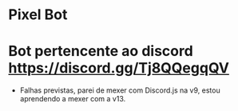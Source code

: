 # Pixel Bot
 
# Bot pertencente ao discord https://discord.gg/Tj8QQegqQV

- Falhas previstas, parei de mexer com Discord.js na v9, estou aprendendo a mexer com a v13.